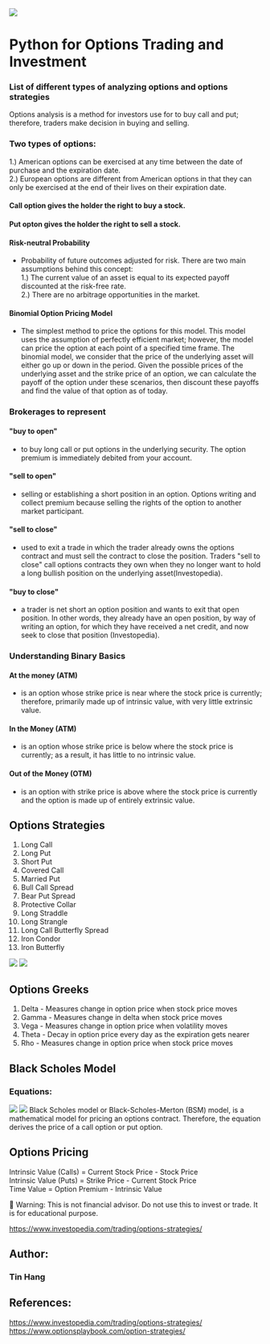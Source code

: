<img src="Options_Titles.PNG">

# Python for Options Trading and Investment

### List of different types of analyzing options and options strategies  
Options analysis is a method for investors use for to buy call and put; therefore, traders make decision in buying and selling. 

### Two types of options:
1.) American options can be exercised at any time between the date of purchase and the expiration date.  
2.) European options are different from American options in that they can only be exercised at the end of their lives on their expiration date.  

#### Call option gives the holder the right to buy a stock.  
#### Put opton gives the holder the right to sell a stock.   

#### Risk-neutral Probability  
- Probability of future outcomes adjusted for risk. There are two main assumptions behind this concept:  
1.) The current value of an asset is equal to its expected payoff discounted at the risk-free rate.  
2.) There are no arbitrage opportunities in the market.  

#### Binomial Option Pricing Model  
- The simplest method to price the options for this model. This model uses the assumption of perfectly efficient market; however, the model can price the option at each point of a specified time frame. The binomial model, we consider that the price of the underlying asset will either go up or down in the period. Given the possible prices of the underlying asset and the strike price of an option, we can calculate the payoff of the option under these scenarios, then discount these payoffs and find the value of that option as of today.  

### Brokerages to represent  
#### "buy to open"
- to buy long call or put options in the underlying security. The option premium is immediately debited from your account.  
#### "sell to open" 
- selling or establishing a short position in an option. Options writing and collect premium because selling the rights of the option to another market participant.  
#### "sell to close" 
- used to exit a trade in which the trader already owns the options contract and must sell the contract to close the position. Traders "sell to close" call options contracts they own when they no longer want to hold a long bullish position on the underlying asset(Investopedia).  
#### "buy to close" 
- a trader is net short an option position and wants to exit that open position. In other words, they already have an open position, by way of writing an option, for which they have received a net credit, and now seek to close that position (Investopedia).  


### Understanding Binary Basics  
####  At the money (ATM) 
- is an option whose strike price is near where the stock price is currently; therefore, primarily made up of intrinsic value, with very little extrinsic value.  
#### In the Money (ATM) 
- is an option whose strike price is below where the stock price is currently; as a result, it has little to no intrinsic value.    
#### Out of the Money (OTM) 
- is an option with strike price is above where the stock price is currently and the option is made up of entirely extrinsic value. 


## Options Strategies  
1. Long Call
2. Long Put
3. Short Put
4. Covered Call  
5. Married Put  
6. Bull Call Spread  
7. Bear Put Spread  
8. Protective Collar  
9. Long Straddle  
10. Long Strangle  
11. Long Call Butterfly Spread  
12. Iron Condor  
13. Iron Butterfly    

<img src="FiveGreeks.PNG">    
<img src="OptionsGreek.PNG">    

## Options Greeks   
1. Delta - Measures change in option price when stock price moves  
2. Gamma - Measures change in delta when stock price moves  
3. Vega - Measures change in option price when volatility moves  
5. Theta - Decay in option price every day as the expiration gets nearer  
6. Rho - Measures change in option price when stock price moves  

## Black Scholes Model  
### Equations:  
<img src="BlackScholes.PNG">  
<img src="BlackScholes1.PNG">  
Black Scholes model or Black-Scholes-Merton (BSM) model, is a mathematical model for pricing an options contract. Therefore, the equation derives the price of a call option or put option.  

## Options Pricing
Intrinsic Value (Calls) = Current Stock Price - Stock Price  
Intrinsic Value (Puts) = Strike Price - Current Stock Price  
Time Value = Option Premium - Intrinsic Value  

:red_circle: Warning: This is not financial advisor.  Do not use this to invest or trade. It is for educational purpose.  

https://www.investopedia.com/trading/options-strategies/

## Author:    
### Tin Hang  

## References:  
https://www.investopedia.com/trading/options-strategies/  
https://www.optionsplaybook.com/option-strategies/  


